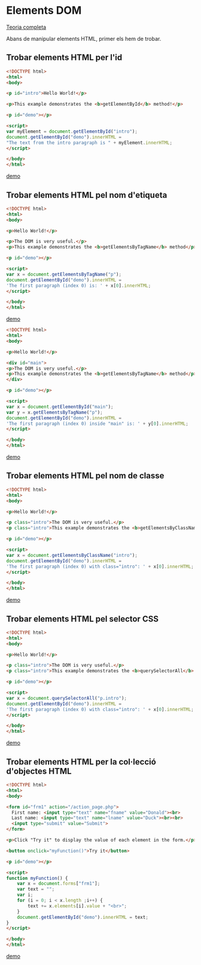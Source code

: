Elements DOM
=========

[Teoria completa](https://www.w3schools.com/js/js_htmldom_elements.asp)

Abans de manipular elements HTML, primer els hem de trobar.

Trobar elements HTML per l'id
---------------

```html
<!DOCTYPE html>
<html>
<body>

<p id="intro">Hello World!</p>

<p>This example demonstrates the <b>getElementById</b> method!</p>

<p id="demo"></p>

<script>
var myElement = document.getElementById("intro");
document.getElementById("demo").innerHTML = 
"The text from the intro paragraph is " + myElement.innerHTML;
</script>

</body>
</html>
```
[demo](https://www.w3schools.com/js/tryit.asp?filename=tryjs_dom_getelementbyid)

Trobar elements HTML pel nom d'etiqueta
--------------------

```html
<!DOCTYPE html>
<html>
<body>

<p>Hello World!</p>

<p>The DOM is very useful.</p>
<p>This example demonstrates the <b>getElementsByTagName</b> method</p>

<p id="demo"></p>

<script>
var x = document.getElementsByTagName("p");
document.getElementById("demo").innerHTML = 
'The first paragraph (index 0) is: ' + x[0].innerHTML;
</script>

</body>
</html>
```
[demo](https://www.w3schools.com/js/tryit.asp?filename=tryjs_dom_getelementsbytagname2)


```html
<!DOCTYPE html>
<html>
<body>

<p>Hello World!</p>

<div id="main">
<p>The DOM is very useful.</p>
<p>This example demonstrates the <b>getElementsByTagName</b> method</p>
</div>

<p id="demo"></p>

<script>
var x = document.getElementById("main");
var y = x.getElementsByTagName("p");
document.getElementById("demo").innerHTML = 
'The first paragraph (index 0) inside "main" is: ' + y[0].innerHTML;
</script>

</body>
</html>
```
[demo](https://www.w3schools.com/js/tryit.asp?filename=tryjs_dom_getelementsbytagname)


Trobar elements HTML pel nom de classe
--------------
```html
<!DOCTYPE html>
<html>
<body>

<p>Hello World!</p>

<p class="intro">The DOM is very useful.</p>
<p class="intro">This example demonstrates the <b>getElementsByClassName</b> method.</p>

<p id="demo"></p>

<script>
var x = document.getElementsByClassName("intro");
document.getElementById("demo").innerHTML = 
'The first paragraph (index 0) with class="intro": ' + x[0].innerHTML;
</script>

</body>
</html>
```
[demo](https://www.w3schools.com/js/tryit.asp?filename=tryjs_dom_getelementsbyclassname)




Trobar elements HTML pel selector CSS
-----------------------

```html
<!DOCTYPE html>
<html>
<body>

<p>Hello World!</p>

<p class="intro">The DOM is very useful.</p>
<p class="intro">This example demonstrates the <b>querySelectorAll</b> method.</p>

<p id="demo"></p>

<script>
var x = document.querySelectorAll("p.intro");
document.getElementById("demo").innerHTML = 
'The first paragraph (index 0) with class="intro": ' + x[0].innerHTML;
</script>

</body>
</html>
```

[demo](https://www.w3schools.com/js/tryit.asp?filename=tryjs_dom_queryselectorall)


Trobar elements HTML per la col·lecció d'objectes HTML
---------------------------
```html
<!DOCTYPE html>
<html>
<body>

<form id="frm1" action="/action_page.php">
  First name: <input type="text" name="fname" value="Donald"><br>
  Last name: <input type="text" name="lname" value="Duck"><br><br>
  <input type="submit" value="Submit">
</form> 

<p>Click "Try it" to display the value of each element in the form.</p>

<button onclick="myFunction()">Try it</button>

<p id="demo"></p>

<script>
function myFunction() {
    var x = document.forms["frm1"];
    var text = "";
    var i;
    for (i = 0; i < x.length ;i++) {
        text += x.elements[i].value + "<br>";
    }
    document.getElementById("demo").innerHTML = text;
}
</script>

</body>
</html>
```

[demo](https://www.w3schools.com/js/tryit.asp?filename=tryjs_dom_form_elements)


